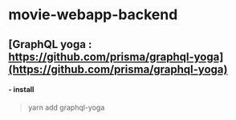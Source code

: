 # movie-webapp-backend

## [GraphQL yoga : https://github.com/prisma/graphql-yoga](https://github.com/prisma/graphql-yoga)

#### - install

> yarn add graphql-yoga

